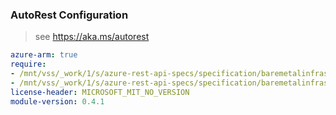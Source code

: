 ### AutoRest Configuration

> see https://aka.ms/autorest

``` yaml
azure-arm: true
require:
- /mnt/vss/_work/1/s/azure-rest-api-specs/specification/baremetalinfrastructure/resource-manager/readme.md
- /mnt/vss/_work/1/s/azure-rest-api-specs/specification/baremetalinfrastructure/resource-manager/readme.go.md
license-header: MICROSOFT_MIT_NO_VERSION
module-version: 0.4.1

```